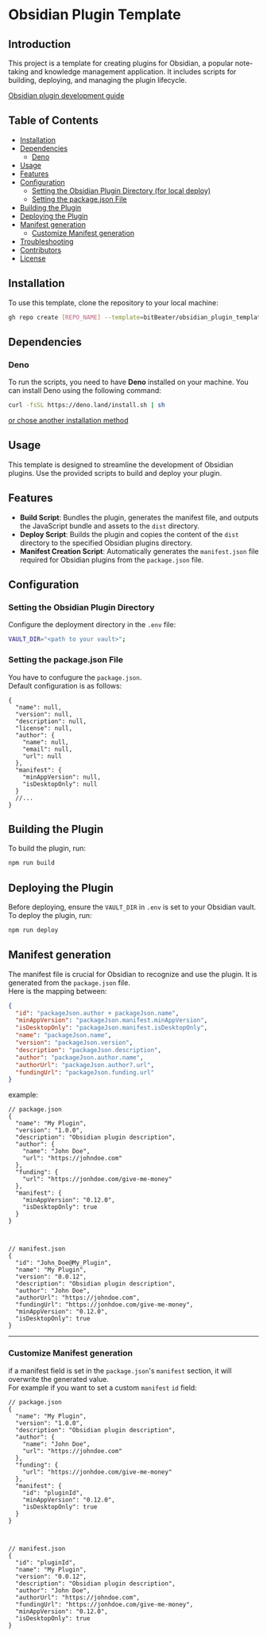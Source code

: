# Obsidian Plugin Template

## Introduction

This project is a template for creating plugins for Obsidian, a popular
note-taking and knowledge management application. It includes scripts for
building, deploying, and managing the plugin lifecycle.

[Obsidian plugin development guide](https://docs.obsidian.md/Plugins/Getting+started/Build+a+plugin)

## Table of Contents

- [Installation](#installation)
- [Dependencies](#dependencies)
  - [Deno](#deno)
- [Usage](#usage)
- [Features](#features)
- [Configuration](#configuration)
  - [Setting the Obsidian Plugin Directory (for local deploy)](#setting-the-obsidian-plugin-directory)
  - [Setting the package.json File](#setting-the-packagejson-file)
- [Building the Plugin](#building-the-plugin)
- [Deploying the Plugin](#deploying-the-plugin)
- [Manifest generation](#manifest-generation)
  - [Customize Manifest generation](#customize-manifest-generation)
- [Troubleshooting](#troubleshooting)
- [Contributors](#contributors)
- [License](#license)

## Installation

To use this template, clone the repository to your local machine:

```bash
gh repo create [REPO_NAME] --template=bitBeater/obsidian_plugin_template
```

## Dependencies

### Deno

To run the scripts, you need to have **Deno** installed on your machine. You can
install Deno using the following command:

```bash
curl -fsSL https://deno.land/install.sh | sh
```

[or chose another installation method](https://docs.deno.com/runtime/manual/getting_started/installation)

## Usage

This template is designed to streamline the development of Obsidian plugins. Use
the provided scripts to build and deploy your plugin.

## Features

- **Build Script**: Bundles the plugin, generates the manifest file, and outputs
  the JavaScript bundle and assets to the `dist` directory.
- **Deploy Script**: Builds the plugin and copies the content of the `dist`
  directory to the specified Obsidian plugins directory.
- **Manifest Creation Script**: Automatically generates the `manifest.json` file
  required for Obsidian plugins from the `package.json` file.

## Configuration

### Setting the Obsidian Plugin Directory

Configure the deployment directory in the `.env` file:

```sh
VAULT_DIR="<path to your vault>";
```

### Setting the package.json File

You have to confugure the `package.json`.<br/>Default configuration is as
follows:

```jsonc
{
  "name": null,
  "version": null,
  "description": null,
  "license": null,
  "author": {
    "name": null,
    "email": null,
    "url": null
  },
  "manifest": {
    "minAppVersion": null,
    "isDesktopOnly": null
  }
  //...
}
```

## Building the Plugin

To build the plugin, run:

```bash
npm run build
```

## Deploying the Plugin

Before deploying, ensure the `VAULT_DIR` in `.env` is set to your Obsidian
vault.<br/>To deploy the plugin, run:

```bash
npm run deploy
```

## Manifest generation

The manifest file is crucial for Obsidian to recognize and use the plugin. It is
generated from the `package.json` file.<br/>Here is the mapping between:

```json
{
  "id": "packageJson.author + packageJson.name",
  "minAppVersion": "packageJson.manifest.minAppVersion",
  "isDesktopOnly": "packageJson.manifest.isDesktopOnly",
  "name": "packageJson.name",
  "version": "packageJson.version",
  "description": "packageJson.description",
  "author": "packageJson.author.name",
  "authorUrl": "packageJson.author?.url",
  "fundingUrl": "packageJson.funding.url"
}
```

example:

```jsonc
// package.json
{
  "name": "My Plugin",
  "version": "1.0.0",
  "description": "Obsidian plugin description",
  "author": {
    "name": "John Doe",
    "url": "https://johndoe.com"
  },
  "funding": {
    "url": "https://jonhdoe.com/give-me-money"
  },
  "manifest": {
    "minAppVersion": "0.12.0",
    "isDesktopOnly": true
  }
}



// manifest.json
{
  "id": "John_Doe@My_Plugin",
  "name": "My Plugin",
  "version": "0.0.12",
  "description": "Obsidian plugin description",
  "author": "John Doe",
  "authorUrl": "https://johndoe.com",
  "fundingUrl": "https://jonhdoe.com/give-me-money",
  "minAppVersion": "0.12.0",
  "isDesktopOnly": true
}
```

---

### Customize Manifest generation

if a manifest field is set in the `package.json`'s `manifest` section, it will
overwrite the generated value.<br/> For example if you want to set a custom
`manifest` `id` field:

```jsonc
// package.json
{
  "name": "My Plugin",
  "version": "1.0.0",
  "description": "Obsidian plugin description",
  "author": {
    "name": "John Doe",
    "url": "https://johndoe.com"
  },
  "funding": {
    "url": "https://jonhdoe.com/give-me-money"
  },
  "manifest": {
    "id": "pluginId",
    "minAppVersion": "0.12.0",
    "isDesktopOnly": true
  }
}



// manifest.json
{
  "id": "pluginId",
  "name": "My Plugin",
  "version": "0.0.12",
  "description": "Obsidian plugin description",
  "author": "John Doe",
  "authorUrl": "https://johndoe.com",
  "fundingUrl": "https://jonhdoe.com/give-me-money",
  "minAppVersion": "0.12.0",
  "isDesktopOnly": true
}
```
